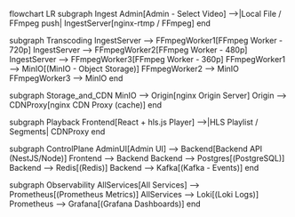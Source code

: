 flowchart LR
  subgraph Ingest
    Admin[Admin - Select Video] -->|Local File / FFmpeg push| IngestServer[nginx-rtmp / FFmpeg]
  end

  subgraph Transcoding
    IngestServer --> FFmpegWorker1[FFmpeg Worker - 720p]
    IngestServer --> FFmpegWorker2[FFmpeg Worker - 480p]
    IngestServer --> FFmpegWorker3[FFmpeg Worker - 360p]
    FFmpegWorker1 --> MinIO[(MinIO - Object Storage)]
    FFmpegWorker2 --> MinIO
    FFmpegWorker3 --> MinIO
  end

  subgraph Storage_and_CDN
    MinIO --> Origin[nginx Origin Server]
    Origin --> CDNProxy[nginx CDN Proxy (cache)]
  end

  subgraph Playback
    Frontend[React + hls.js Player] -->|HLS Playlist / Segments| CDNProxy
  end

  subgraph ControlPlane
    AdminUI[Admin UI] --> Backend[Backend API (NestJS/Node)]
    Frontend --> Backend
    Backend --> Postgres[(PostgreSQL)]
    Backend --> Redis[(Redis)]
    Backend --> Kafka[(Kafka - Events)]
  end

  subgraph Observability
    AllServices[All Services] --> Prometheus[(Prometheus Metrics)]
    AllServices --> Loki[(Loki Logs)]
    Prometheus --> Grafana[(Grafana Dashboards)]
  end

